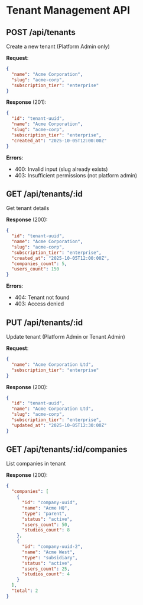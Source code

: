 # Tenant Management API

## POST /api/tenants
Create a new tenant (Platform Admin only)

**Request**:
```json
{
  "name": "Acme Corporation",
  "slug": "acme-corp",
  "subscription_tier": "enterprise"
}
```

**Response** (201):
```json
{
  "id": "tenant-uuid",
  "name": "Acme Corporation", 
  "slug": "acme-corp",
  "subscription_tier": "enterprise",
  "created_at": "2025-10-05T12:00:00Z"
}
```

**Errors**:
- 400: Invalid input (slug already exists)
- 403: Insufficient permissions (not platform admin)

## GET /api/tenants/:id
Get tenant details

**Response** (200):
```json
{
  "id": "tenant-uuid",
  "name": "Acme Corporation",
  "slug": "acme-corp", 
  "subscription_tier": "enterprise",
  "created_at": "2025-10-05T12:00:00Z",
  "companies_count": 5,
  "users_count": 150
}
```

**Errors**:
- 404: Tenant not found
- 403: Access denied

## PUT /api/tenants/:id
Update tenant (Platform Admin or Tenant Admin)

**Request**:
```json
{
  "name": "Acme Corporation Ltd",
  "subscription_tier": "enterprise"
}
```

**Response** (200):
```json
{
  "id": "tenant-uuid",
  "name": "Acme Corporation Ltd",
  "slug": "acme-corp",
  "subscription_tier": "enterprise", 
  "updated_at": "2025-10-05T12:30:00Z"
}
```

## GET /api/tenants/:id/companies
List companies in tenant

**Response** (200):
```json
{
  "companies": [
    {
      "id": "company-uuid",
      "name": "Acme HQ",
      "type": "parent",
      "status": "active",
      "users_count": 50,
      "studios_count": 8
    },
    {
      "id": "company-uuid-2",
      "name": "Acme West",
      "type": "subsidiary", 
      "status": "active",
      "users_count": 25,
      "studios_count": 4
    }
  ],
  "total": 2
}
```